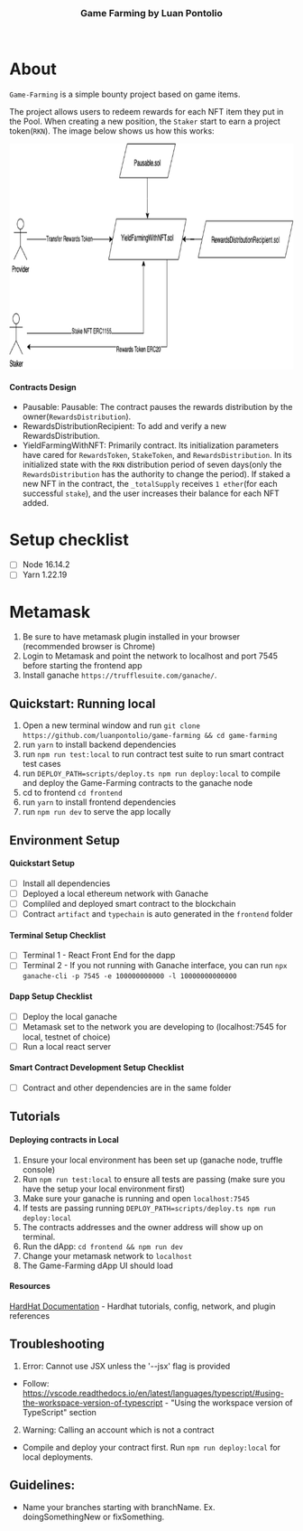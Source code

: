 <!-- Ghost Brand -->
<br />
<p align="center">
<h3 align="center">Game Farming by Luan Pontolio</h3>

<p align="center">
    <br />
</p>

</p>

# About

`Game-Farming` is a simple bounty project based on game items.

The project allows users to redeem rewards for each NFT item they put in the Pool. When creating a new position, the `Staker` start to earn a project token(`RKN`). The image below shows us how this works:

<p>
    <img src="images/design.png" alt="Smart contracts design" width="800" height="400">
</p>

#### Contracts Design

- Pausable: Pausable: The contract pauses the rewards distribution by the owner(`RewardsDistribution`).
- RewardsDistributionRecipient: To add and verify a new RewardsDistribution.
- YieldFarmingWithNFT: Primarily contract. Its initialization parameters have cared for `RewardsToken`, `StakeToken`, and `RewardsDistribution`. In its initialized state with the `RKN` distribution period of seven days(only the `RewardsDistribution` has the authority to change the period). If staked a new NFT in the contract, the `_totalSupply` receives `1 ether`(for each successful `stake`), and the user increases their balance for each NFT added.


# Setup checklist

- [ ] Node 16.14.2
- [ ] Yarn 1.22.19
# Metamask

1. Be sure to have metamask plugin installed in your browser (recommended browser is Chrome)
2. Login to Metamask and point the network to localhost and port 7545 before starting the frontend app
3. Install ganache `https://trufflesuite.com/ganache/`.

## Quickstart: Running local

1. Open a new terminal window and run `git clone https://github.com/luanpontolio/game-farming && cd game-farming`
2. run `yarn` to install backend dependencies
3. run `npm run test:local` to run contract test suite to run smart contract test cases
4. run `DEPLOY_PATH=scripts/deploy.ts npm run deploy:local` to compile and deploy the Game-Farming contracts to the ganache node
5. cd to frontend `cd frontend`
6. run `yarn` to install frontend dependencies
7. run `npm run dev` to serve the app locally

## Environment Setup

#### Quickstart Setup

- [ ] Install all dependencies
- [ ] Deployed a local ethereum network with Ganache
- [ ] Compliled and deployed smart contract to the blockchain
- [ ] Contract `artifact` and `typechain` is auto generated in the `frontend` folder

#### Terminal Setup Checklist

- [ ] Terminal 1 - React Front End for the dapp
- [ ] Terminal 2 - If you not running with Ganache interface, you can run `npx ganache-cli -p 7545 -e 100000000000 -l 10000000000000`

#### Dapp Setup Checklist

- [ ] Deploy the local ganache
- [ ] Metamask set to the network you are developing to (localhost:7545 for local, testnet of choice)
- [ ] Run a local react server

#### Smart Contract Development Setup Checklist

- [ ] Contract and other dependencies are in the same folder

## Tutorials

#### Deploying contracts in Local

1. Ensure your local environment has been set up (ganache node, truffle console)
2. Run `npm run test:local` to ensure all tests are passing (make sure you have the setup your local environment first)
3. Make sure your ganache is running and open `localhost:7545`
4. If tests are passing running `DEPLOY_PATH=scripts/deploy.ts npm run deploy:local`
5. The contracts addresses and the owner address will show up on terminal.
6. Run the dApp: `cd frontend && npm run dev`
7. Change your metamask network to `localhost`
8. The Game-Farming dApp UI should load
#### Resources

[HardHat Documentation](https://hardhat.org/getting-started/) - Hardhat tutorials, config, network, and plugin references

## Troubleshooting

1. Error: Cannot use JSX unless the '--jsx' flag is provided

- Follow: https://vscode.readthedocs.io/en/latest/languages/typescript/#using-the-workspace-version-of-typescript - "Using the workspace version of TypeScript" section

2. Warning: Calling an account which is not a contract

- Compile and deploy your contract first. Run `npm run deploy:local` for local deployments.

## Guidelines:

- Name your branches starting with branchName. Ex. doingSomethingNew or fixSomething.
